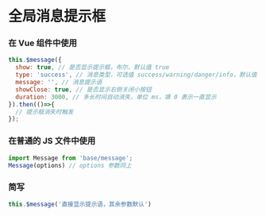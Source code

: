 # 全局消息提示框

### 在 Vue 组件中使用

```js
this.$message({
  show: true, // 是否显示提示框，布尔，默认值 true
  type: 'success', // 消息类型，可选值 success/warning/danger/info，默认值 success
  message: '', // 消息提示语
  showClose: true, // 是否显示右侧关闭小按钮
  duration: 3000, // 多长时间自动消失，单位 ms，填 0 表示一直显示
}).then(()=>{
  // 提示框消失时触发
});
```

### 在普通的 JS 文件中使用
```js
import Message from 'base/message';
Message(options) // options 参数同上
```

### 简写
```js
this.$message('直接显示提示语，其余参数默认')
```

